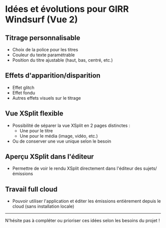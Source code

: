 # Idées et évolutions pour GIRR Windsurf (Vue 2)

## Titrage personnalisable
- Choix de la police pour les titres
- Couleur du texte paramétrable
- Position du titre ajustable (haut, bas, centré, etc.)

## Effets d'apparition/disparition
- Effet glitch
- Effet fondu
- Autres effets visuels sur le titrage

## Vue XSplit flexible
- Possibilité de séparer la vue XSplit en 2 pages distinctes :
    - Une pour le titre
    - Une pour le média (image, vidéo, etc.)
- Ou de conserver une vue unique selon le besoin

## Aperçu XSplit dans l'éditeur
- Permettre de voir le rendu XSplit directement dans l'éditeur des sujets/émissions

## Travail full cloud
- Pouvoir utiliser l'application et éditer les émissions entièrement depuis le cloud (sans installation locale)

---
N'hésite pas à compléter ou prioriser ces idées selon les besoins du projet !
